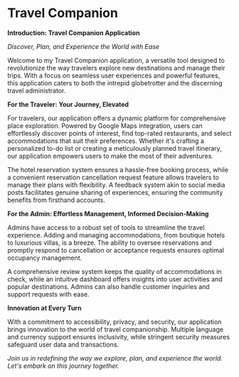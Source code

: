 # Travel Companion

**Introduction: Travel Companion Application**

*Discover, Plan, and Experience the World with Ease*

Welcome to my Travel Companion application, a versatile tool designed to revolutionize the way travelers explore new destinations and manage their trips. With a focus on seamless user experiences and powerful features, this application caters to both the intrepid globetrotter and the discerning travel administrator.

**For the Traveler: Your Journey, Elevated**

For travelers, our application offers a dynamic platform for comprehensive place exploration. Powered by Google Maps integration, users can effortlessly discover points of interest, find top-rated restaurants, and select accommodations that suit their preferences. Whether it's crafting a personalized to-do list or creating a meticulously planned travel itinerary, our application empowers users to make the most of their adventures.

The hotel reservation system ensures a hassle-free booking process, while a convenient reservation cancellation request feature allows travelers to manage their plans with flexibility. A feedback system akin to social media posts facilitates genuine sharing of experiences, ensuring the community benefits from firsthand accounts.

**For the Admin: Effortless Management, Informed Decision-Making**

Admins have access to a robust set of tools to streamline the travel experience. Adding and managing accommodations, from boutique hotels to luxurious villas, is a breeze. The ability to oversee reservations and promptly respond to cancellation or acceptance requests ensures optimal occupancy management.

A comprehensive review system keeps the quality of accommodations in check, while an intuitive dashboard offers insights into user activities and popular destinations. Admins can also handle customer inquiries and support requests with ease.

**Innovation at Every Turn**

With a commitment to accessibility, privacy, and security, our application brings innovation to the world of travel companionship. Multiple language and currency support ensures inclusivity, while stringent security measures safeguard user data and transactions.

*Join us in redefining the way we explore, plan, and experience the world. Let's embark on this journey together.*

